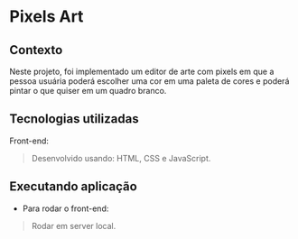 # Pixels Art

## Contexto

Neste projeto, foi implementado um editor de arte com pixels em que a pessoa usuária poderá escolher uma cor em uma paleta de cores e poderá pintar o que quiser em um quadro branco.

## Tecnologias utilizadas

Front-end:
> Desenvolvido usando: HTML, CSS e JavaScript.

## Executando aplicação

* Para rodar o front-end:

> Rodar em server local.
